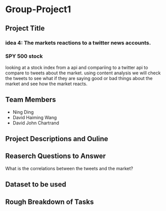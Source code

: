 # Group-Project1
## Project Title

### idea 4: The markets reactions to a twitter news accounts.
### SPY 500 stock 

looking at a stock index from a api and compariing to a twitter api to compare to tweets about the market. using content analysis we will check the tweets to see what if they are saying good or bad things about the market and see how the market reacts. 

## Team Members
- Ning Ding
- David Haiming Wang
- David John Chartrand
## Project Descriptions and Ouline
## Reaserch Questions to Answer
What is the correlations between the tweets and the market?

## Dataset to be used
## Rough Breakdown of Tasks
